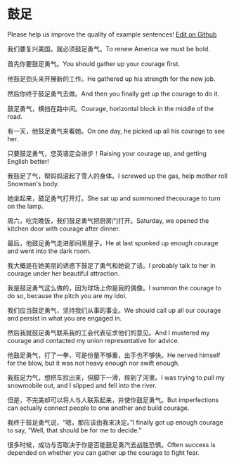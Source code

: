 # 鼓足

Please help us improve the quality of example sentences! [Edit on Github](https://github.com/jiyushe/jiyu-example-sentence-source/blob/main/chinese/guzu.md)

<p><span class="chinese">我们要复兴美国，就必须鼓足勇气。</span><span class="english">To renew America we must be bold.</span></p>

<p><span class="chinese">首先你要鼓足勇气。</span><span class="english">You should gather up your courage first.</span></p>

<p><span class="chinese">他鼓足劲头来开展新的工作。</span><span class="english">He gathered up his strength for the new job.</span></p>

<p><span class="chinese">然后你终于鼓足勇气去做。</span><span class="english">And then you finally get up the courage to do it.</span></p>

<p><span class="chinese">鼓足勇气，横挡在路中间。</span><span class="english">Courage, horizontal block in the middle of the road.</span></p>

<p><span class="chinese">有一天，他鼓足勇气来看她。</span><span class="english">On one day, he picked up all his courage to see her.</span></p>

<p><span class="chinese">只要鼓足勇气，您英语定会进步！</span><span class="english">Raising your courage up, and getting English better!</span></p>

<p><span class="chinese">我鼓足了气，帮妈妈滚起了雪人的身体。</span><span class="english">I screwed up the gas, help mother roll Snowman's body.</span></p>

<p><span class="chinese">她坐起来，鼓足勇气打开灯。</span><span class="english">She sat up and summoned thecourage to turn on the lamp.</span></p>

<p><span class="chinese">周六，吃完晚饭，我们鼓足勇气把厨房门打开。</span><span class="english">Saturday, we opened the kitchen door with courage after dinner.</span></p>

<p><span class="chinese">最后，他鼓足勇气走进那间黑屋子。</span><span class="english">He at last spunked up enough courage and went into the dark room.</span></p>

<p><span class="chinese">我大概是在她美丽的诱惑下鼓足了勇气和她说了话。</span><span class="english">I probably talk to her in courage under her beautiful attraction.</span></p>

<p><span class="chinese">我是鼓足勇气这么做的，因为球场上你是我的偶像。</span><span class="english">I summon the courage to do so, because the pitch you are my idol.</span></p>

<p><span class="chinese">我们应当鼓足勇气，坚持我们从事的事业。</span><span class="english">We should call up all our courage and persist in what you are engaged in.</span></p>

<p><span class="chinese">然后我就鼓足勇气联系我的工会代表征求他们的意见。</span><span class="english">And I mustered my courage and contacted my union representative for advice.</span></p>

<p><span class="chinese">他鼓足勇气，打了一拳，可是份量不够重，出手也不够快。</span><span class="english">He nerved himself for the blow, but it was not heavy enough nor swift enough.</span></p>

<p><span class="chinese">我鼓足力气，想把车拉出来，但脚下一滑，摔到了河里。</span><span class="english">I was trying to pull my snowmobile out, and I slipped and fell into the river.</span></p>

<p><span class="chinese">但是，不完美却可以将人与人联系起来，并使你鼓足勇气。</span><span class="english">But imperfections can actually connect people to one another and build courage.</span></p>

<p><span class="chinese">我终于鼓足勇气说，“嗯，那应该由我来决定。”</span><span class="english">I finally got up enough courage to say, “Well, that should be for me to decide.”</span></p>

<p><span class="chinese">很多时候，成功与否取决于你是否能鼓足勇汽去战胜恐惧。</span><span class="english">Often success is depended on whether you can gather up the courage to fight fear.</span></p>

